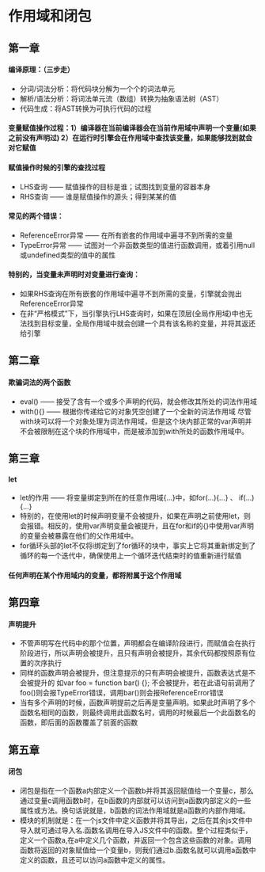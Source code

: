 # 作用域和闭包
## 第一章
#### 编译原理：（三步走）
- 分词/词法分析：将代码块分解为一个个的词法单元
- 解析/语法分析：将词法单元流（数组）转换为抽象语法树（AST）
- 代码生成：将AST转换为可执行代码的过程
#### 变量赋值操作过程：1）编译器在当前编译器会在当前作用域中声明一个变量(如果之前没有声明过)  2）在运行时引擎会在作用域中查找该变量，如果能够找到就会对它赋值
#### 赋值操作时候的引擎的查找过程
- LHS查询 —— 赋值操作的目标是谁；试图找到变量的容器本身
- RHS查询 —— 谁是赋值操作的源头；得到某某的值
#### 常见的两个错误：
- ReferenceError异常 —— 在所有嵌套的作用域中遍寻不到所需的变量
- TypeError异常 —— 试图对一个非函数类型的值进行函数调用，或着引用null或undefined类型的值中的属性
#### 特别的，当变量未声明时对变量进行查询：
- 如果RHS查询在所有嵌套的作用域中遍寻不到所需的变量，引擎就会抛出ReferenceError异常
- 在非“严格模式”下，当引擎执行LHS查询时，如果在顶层(全局作用域)中也无法找到目标变量，全局作用域中就会创建一个具有该名称的变量，并将其返还给引擎

## 第二章
#### 欺骗词法的两个函数
- eval() —— 接受了含有一个或多个声明的代码，就会修改其所处的词法作用域
- with(){} —— 根据你传递给它的对象凭空创建了一个全新的词法作用域  尽管with块可以将一个对象处理为词法作用域，但是这个块内部正常的var声明并不会被限制在这个块的作用域中，而是被添加到with所处的函数作用域中。

## 第三章
#### let
- let的作用 —— 将变量绑定到所在的任意作用域{...}中，如for(...){...} 、 if(...){...}
- 特别的，在使用let的时候声明变量不会被提升，如果在声明之前使用let，则会报错。相反的，使用var声明变量会被提升，且在for和if的{}中使用var声明的变量会被暴露在他们的父作用域中。
- for循环头部的let不仅将i绑定到了for循环的块中，事实上它将其重新绑定到了循环的每一个迭代中，确保使用上一个循环迭代结束时的值重新进行赋值
#### 任何声明在某个作用域内的变量，都将附属于这个作用域

## 第四章
#### 声明提升
- 不管声明写在代码中的那个位置，声明都会在编译阶段进行，而赋值会在执行阶段进行，所以声明会被提升，且只有声明会被提升，其余代码都按照原有位置的次序执行
- 同样的函数声明会被提升，但注意提示的只有声明会被提升，函数表达式是不会被提升的 如var foo = function bar() {}; 不会被提升，若在此语句前调用了foo()则会报TypeError错误，调用bar()则会报ReferenceError错误
- 当有多个声明的时候，函数声明提前之后再是变量声明。如果此时声明了多个函数名相同的函数，则最终调用此函数名时，调用的时候最后一个此函数名的函数，即后面的函数覆盖了前面的函数

## 第五章
#### 闭包
- 闭包是指在一个函数a内部定义一个函数b并将其返回赋值给一个变量c，那么通过变量c调用函数b时，在b函数的内部就可以访问到a函数内部定义的一些属性或方法。换句话说就是，b函数的词法作用域就是a函数的内部作用域。
- 模块的机制就是：在一个js文件中定义函数并将其导出，之后在其余js文件中导入就可通过导入名.函数名调用在导入JS文件中的函数。整个过程类似于，定义一个函数a,在a中定义几个函数，并返回一个包含这些函数的对象。调用函数将返回的对象赋值给一个变量b，则我们通过b.函数名就可以调用a函数中定义的函数，且还可以访问a函数中定义的属性。











